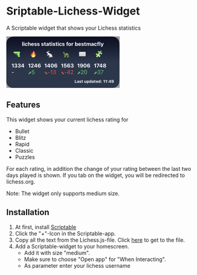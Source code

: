 # Sriptable-Lichess-Widget
A Scriptable widget that shows your Lichess statistics

<img src="Screenshot.png" width=300/>

## Features
This widget shows your current lichess rating for 
- Bullet
- Blitz
- Rapid
- Classic
- Puzzles

For each rating, in addition the change of your rating between the last two days played is shown.
If you tab on the widget, you will be redirected to lichess.org.

Note: The widget only supports medium size.

## Installation

1. At first, install [Scriptable](https://apps.apple.com/de/app/scriptable/id1405459188)
2. Click the "+"-Icon in the Scriptable-app.
3. Copy all the text from the Lichess.js-file. Click [here]()  to get to the file.
4. Add a Scriptable-widget to your homescreen.
   * Add it with size "medium".
   * Make sure to choose "Open app" for "When Interacting".
   * As parameter enter your lichess username
